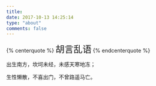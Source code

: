 ```yaml
---
title: 
date: 2017-10-13 14:25:14
type: "about"
comments: false
---
```




{% centerquote %} <font size=5>胡言乱语</font> {% endcenterquote %}

出生南方，坎坷未经，未感天寒地冻；

生性懒散，不喜出门，不曾路遥马亡。

